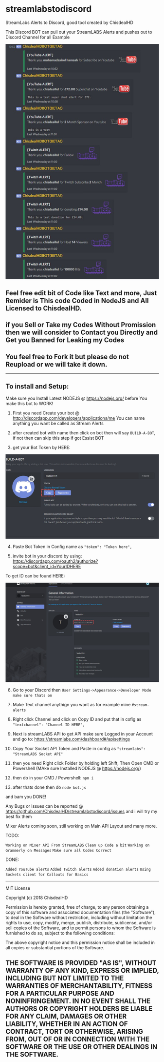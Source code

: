 # streamlabstodiscord
StreamLabs Alerts to Discord, good tool created by ChisdealHD

This Discord BOT can pull out your StreamLABS Alerts and pushes out to Discord Channel for all Example

![](https://github.com/ChisdealHD/streamlabstodiscord/blob/master/screenshot/nFPyvpf.jpg?raw=true)

Feel free edit bit of Code like Text and more, Just Remider is This code Coded in NodeJS and All Licensed to ChisdealHD.
----------------------------------------------------------------------------
if you Sell or Take my Codes Without Promission then we will consider to Contact you Directly and Get you Banned for Leaking my Codes
----------------------------------------------------------------------------
You feel free to Fork it but please do not Reupload or we will take it down.
----------------------------------------------------------------------------
----------------------------------------------------------------------------

To install and Setup:
----------------------------------------------------------------------------
Make sure you Install Latest NODEJS @ https://nodejs.org/ before You make this bot to WORK!

1. First you need Create your bot @ http://discordapp.com/developers/applications/me
You can name anything you want be called as Stream Alerts

2. after created bot with name then click on bot then will say `BUILD-A-BOT`, if not then can skip this step if got Essist BOT

3. get your Bot Token by HERE: 

![](https://github.com/ChisdealHD/streamlabstodiscord/blob/master/screenshot/tqqwetbdsf.jpg?raw=true)

4. Paste Bot Token in Config name as `"token": "Token here",`

5. invite bot in your discord by using: https://discordapp.com/oauth2/authorize?scope=bot&client_id=YourIDHERE

To get ID can be found HERE:

![](https://github.com/ChisdealHD/streamlabstodiscord/blob/master/screenshot/wyfdjdjrtyjrt.jpg?raw=true)

6. Go to your Discord then `User Settings->Appearance->Developer Mode make sure thats on`

7. Make Text channel anythign you want as for example mine `#stream-alerts`

8. Right click Channel and click on Copy ID and put that in cofig as `"textchannel": "Channel ID HERE",`

9. Next is streamLABS API to get API make sure Logged in your Account and go to: https://streamlabs.com/dashboard#/apisettings

10. Copy Your Socket API Token and Paste in config as `"streamlabs": "StreamLABS Socket API"`

11. then you need Right click Folder by holding left Shift, Then Open CMD or Powershell (MAke sure Installed NODEJS @ https://nodejs.org/)

12. then do in your CMD / Powershell: `npm i`

13. after thats done then do `node bot.js`

and bam you DONE!

Any Bugs or Issues can be reported @ https://github.com/ChisdealHD/streamlabstodiscord/issues and i will try my best fix them


Mixer Alerts coming soon, still working on Main API Layout and many more.

TODO:

`Working on Mixer API From StreamLABS`
`Clean up Code a bit`
`Working on Grammerly on Messages`
`Make sure all Codes Correct`

DONE:

`Added YouTube alerts`
`Added Twitch alerts`
`Added donation alerts`
`Using Sockets client for Callouts for Basics`


----------------------------------------------------------------------------

MIT License

Copyright (c) 2018 ChisdealHD

Permission is hereby granted, free of charge, to any person obtaining a copy
of this software and associated documentation files (the "Software"), to deal
in the Software without restriction, including without limitation the rights
to use, copy, modify, merge, publish, distribute, sublicense, and/or sell
copies of the Software, and to permit persons to whom the Software is
furnished to do so, subject to the following conditions:

The above copyright notice and this permission notice shall be included in all
copies or substantial portions of the Software.

THE SOFTWARE IS PROVIDED "AS IS", WITHOUT WARRANTY OF ANY KIND, EXPRESS OR
IMPLIED, INCLUDING BUT NOT LIMITED TO THE WARRANTIES OF MERCHANTABILITY,
FITNESS FOR A PARTICULAR PURPOSE AND NONINFRINGEMENT. IN NO EVENT SHALL THE
AUTHORS OR COPYRIGHT HOLDERS BE LIABLE FOR ANY CLAIM, DAMAGES OR OTHER
LIABILITY, WHETHER IN AN ACTION OF CONTRACT, TORT OR OTHERWISE, ARISING FROM,
OUT OF OR IN CONNECTION WITH THE SOFTWARE OR THE USE OR OTHER DEALINGS IN THE
SOFTWARE.
----------------------------------------------------------------------------
